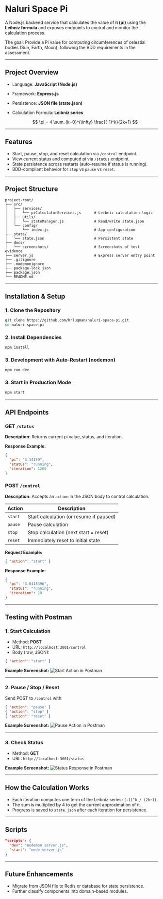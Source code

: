 # Naluri Space Pi

A Node.js backend service that calculates the value of **π (pi)** using the **Leibniz formula** and exposes endpoints to control and monitor the calculation process.

The goal: Provide a Pi value for computing circumferences of celestial bodies (Sun, Earth, Moon), following the BDD requirements in the assessment.

---

## **Project Overview**

* Language: **JavaScript (Node.js)**
* Framework: **Express.js**
* Persistence: **JSON file (state.json)**
* Calculation Formula: **Leibniz series**

  $$
  \pi = 4 \sum_{k=0}^{\infty} \frac{(-1)^k}{2k+1}
  $$

---

## **Features**

* Start, pause, stop, and reset calculation via `/control` endpoint.
* View current status and computed pi via `/status` endpoint.
* State persistence across restarts (auto-resume if status is running).
* BDD-compliant behavior for `stop` vs `pause` vs `reset`.

---

## **Project Structure**

```
project-root/
├── src/
│   ├── services/
│   │   └── piCalculatorServices.js      # Leibniz calculation logic
│   ├── utils/
│   │   └── stateManager.js              # Read/write state.json
│   └── config/
│       └── index.js                     # App configuration
├── state/
│   └── state.json                       # Persistent state
├── docs/
│   └── screenshots/                     # Screenshots of test evidence
├── server.js                            # Express server entry point
├── .gitignore
├── .nodemonignore
├── package-lock.json
├── package.json
└── README.md
```

---

## **Installation & Setup**

### 1. Clone the Repository

```bash
git clone https://github.com/hrluqman/naluri-space-pi.git
cd naluri-space-pi
```

### 2. Install Dependencies

```bash
npm install
```

### 3. Development with Auto-Restart (nodemon)

```bash
npm run dev
```

### 3. Start in Production Mode

```bash
npm start
```

---

## **API Endpoints**

### **GET** `/status`

**Description:** Returns current pi value, status, and iteration.

**Response Example:**

```json
{
  "pi": "3.14159",
  "status": "running",
  "iteration": 1200
}
```

### **POST** `/control`

**Description:** Accepts an `action` in the JSON body to control calculation.

| Action  | Description                             |
| ------- | --------------------------------------- |
| `start` | Start calculation (or resume if paused) |
| `pause` | Pause calculation                       |
| `stop`  | Stop calculation (next start = reset)   |
| `reset` | Immediately reset to initial state      |

**Request Example:**

```json
{ "action": "start" }
```

**Response Example:**

```json
{
  "pi": "3.0418396",
  "status": "running",
  "iteration": 10
}
```

---

## **Testing with Postman**

### 1. **Start Calculation**

* Method: **POST**
* URL: `http://localhost:3001/control`
* Body (raw, JSON):

```json
{ "action": "start" }
```

**Example Screenshot:**
![Start Action in Postman](docs/screenshots/start-postman.png)

---

### 2. **Pause / Stop / Reset**

Send POST to `/control` with:

```json
{ "action": "pause" }
{ "action": "stop" }
{ "action": "reset" }
```

**Example Screenshot:**
![Pause Action in Postman](docs/screenshots/stop-postman.png)

---

### 3. **Check Status**

* Method: **GET**
* URL: `http://localhost:3001/status`

**Example Screenshot:**
![Status Response in Postman](docs/screenshots/status-postman.png)

---

## **How the Calculation Works**

* Each iteration computes one term of the Leibniz series: `(-1)^k / (2k+1)`.
* The sum is multiplied by 4 to get the current approximation of π.
* Progress is saved to `state.json` after each iteration for persistence.

---

## **Scripts**

```json
"scripts": {
  "dev": "nodemon server.js",
  "start": "node server.js"
}
```

---

## **Future Enhancements**

* Migrate from JSON file to Redis or database for state persistence.
* Further classify components into domain-based modules.